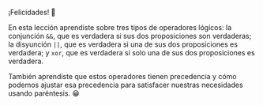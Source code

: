 ¡Felicidades! :clap:

En esta lección aprendiste sobre tres tipos de operadores lógicos: la conjunción `&&`, que es verdadera si sus dos proposiciones son verdaderas; la disyunción `||`, que es verdadera si una de sus dos proposiciones es verdadera; y `xor`, que es verdadera si solo una de sus dos proposiciones es verdadera.

También aprendiste que estos operadores tienen precedencia y cómo podemos ajustar esa precedencia para satisfacer nuestras necesidades usando paréntesis. :grin: